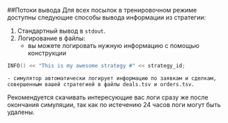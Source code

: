 ##Потоки вывода
Для всех посылок в тренировочном режиме доступны следующие способы вывода информации из стратегии: 
1. Cтандартный вывод в `stdout`.
2. Логирование в файлы:
    - вы можете логировать нужную информацию с помощью конструкции 
```cpp
INFO() << "This is my awesome strategy #" << strategy_id;
``` 
    - симулятор автоматически логирует информацию по заявкам и сделкам, совершенным вашей стратегией в файлы deals.tsv и orders.tsv.

Рекомендуется скачивать интересующие вас логи сразу же после окончания симуляции, так как по истечению 24 часов логи могут быть удалены. 
